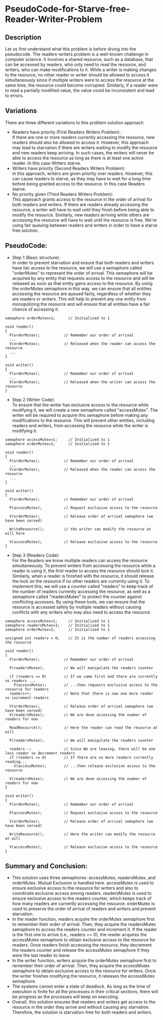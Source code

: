 # PseudoCode-for-Starve-free-Reader-Writer-Problem
## Description
Let us first understand what this problem is before diving into the pseudocode. The readers-writers problem is a well-known challenge in computer science. It involves a shared resource, such as a database, that can be accessed by readers, who only need to read the resource, and writers, who can make modifications to it. While a writer is making changes to the resource, no other reader or writer should be allowed to access it simultaneously since if multiple writers were to access the resource at the same time, the resource could become corrupted. Similarly, if a reader were to read a partially modified value, the value could be inconsistent and lead to errors.
## Variations
There are three different variations to this problem solution approach
* Readers have priority (First Readers Writers Problem) : <br/>
If there are one or more readers currently accessing the resource, new readers should also be allowed to access it. However, this approach may lead to starvation if there are writers waiting to modify the resource and new readers keep arriving. In such cases, the writers will never be able to access the resource as long as there is at least one active reader. In this case Writers starve.
* Writers have priority (Second Readers Writers Problem): <br/>
In this approach, writers are given priority over readers. However, this can cause readers to starve, as they may have to wait for a long time before being granted access to the resource. In this case Readers starve.
* No priority given (Third Readers Writers Problem): <br/>
This approach grants access to the resource in the order of arrival for both readers and writers. If there are readers already accessing the resource, a writer will have to wait until they finish before being able to modify the resource. Similarly, new readers arriving while others are accessing the resource will have to wait until the resource is free. We're using fair queuing between readers and writers in order to have a starve free solution.
## PseudoCode:
* Step 1 (Basic structure): <br/>
In order to prevent starvation and ensure that both readers and writers have fair access to the resource, we will use a semaphore called "orderMutex" to represent the order of arrival. This semaphore will be acquired by any entity that requests access to the resource and will be released as soon as that entity gains access to the resource. By using the orderMutex semaphore in this way, we can ensure that all entities accessing the resource are queued fairly, regardless of whether they are readers or writers. This will help to prevent any one entity from monopolizing the resource and will ensure that all entities have a fair chance of accessing it.
```
semaphore orderMutex=1;      // Initialized to 1

void reader()
{
  P(orderMutex);           // Remember our order of arrival
  ...
  V(orderMutex);           // Released when the reader can access the resource
  ...
}

void writer()
{
  P(orderMutex);           // Remember our order of arrival
  ...
  V(orderMutex);           // Released when the writer can access the resource
}
```
* Step 2 (Writer Code): <br/>
To ensure that the writer has exclusive access to the resource while modifying it, we will create a new semaphore called "accessMutex". The writer will be required to acquire this semaphore before making any modifications to the resource. This will prevent other entities, including readers and writers, from accessing the resource while the writer is modifying it.
```
semaphore accessMutex=1;     // Initialized to 1
semaphore orderMutex=1;      // Initialized to 1

void reader()
{
  P(orderMutex);           // Remember our order of arrival
  ...
  V(orderMutex);           // Released when the reader can access the resource
  ...
}

void writer()
{
  P(orderMutex);           // Remember our order of arrival
  
  P(accessMutex);          // Request exclusive access to the resource
  
  V(orderMutex);           // Release order of arrival semaphore (we have been served)

  WriteResource();         // the writer can modify the resource at will here

  V(accessMutex);          // Release exclusive access to the resource
}
```
* Step 3 (Readers Code): <br/>
For the Readers we know multiple readers can access the resource simultaneously. To prevent writers from accessing the resource while a reader is using it, the first reader to access the resource should lock it. Similarly, when a reader is finished with the resource, it should release the lock on the resource if no other readers are currently using it. To implement this, we will use a counter called "readers" to keep track of the number of readers currently accessing the resource, as well as a semaphore called "readersMutex" to protect the counter against conflicting accesses. By using these tools, we can ensure that the resource is accessed safely by multiple readers without causing conflicts with any writers who may also need to access the resource.
```
semaphore accessMutex=1;     // Initialized to 1
semaphore readersMutex=1;    // Initialized to 1
semaphore orderMutex=1;      // Initialized to 1

unsigned int readers = 0;    // It is the number of readers accessing the resource

void reader()
{
  P(orderMutex);           // Remember our order of arrival

  P(readersMutex);         // We will manipulate the readers counter
  
  if (readers == 0)        // If we came first and there are currently no readers ...
    P(accessMutex);        // ...then requests exclusive access to the resource for readers
  readers++;               // Note that there is now one more reader so increment readers
  
  V(orderMutex);           // Release order of arrival semaphore (we have been served)
  V(readersMutex);         // We are done accessing the number of readers for now

  ReadResource();          // Here the reader can read the resource at will

  P(readersMutex);         // We will manipulate the readers counter
  
  readers--;               // Since We are leaving, there will be one less reader so decrement readers
  if (readers == 0)        // If there are no more readers currently reading...
    V(accessMutex);        // ...then release exclusive access to the resource
  
  V(readersMutex);         // We are done accessing the number of readers for now
}

void writer()
{
  P(orderMutex);           // Remember our order of arrival
  
  P(accessMutex);          // Request exclusive access to the resource
  
  V(orderMutex);           // Release order of arrival semaphore (we have been served)

  WriteResource();         // Here the writer can modify the resource at will

  V(accessMutex);          // Release exclusive access to the resource
}
```
## Summary and Conclusion:
* This solution uses three semaphores: accessMutex, readersMutex, and orderMutex. Mutual Exclusion is handled here. accessMutex is used to ensure exclusive access to the resource for writers and also to coordinate exclusive access among readers. readersMutex is used to ensure exclusive access to the readers counter, which keeps track of how many readers are currently accessing the resource. orderMutex is used to preserve the order of arrival of readers and writers and prevent starvation.
* In the reader function, readers acquire the orderMutex semaphore first to remember their order of arrival. Then, they acquire the readersMutex semaphore to access the readers counter and increment it. If the reader is the first one to arrive (i.e., readers == 0), the reader acquires the accessMutex semaphore to obtain exclusive access to the resource for readers. Once readers finish accessing the resource, they decrement the readers counter and release the accessMutex semaphore if they were the last reader to leave.
* In the writer function, writers acquire the orderMutex semaphore first to remember their order of arrival. Then, they acquire the accessMutex semaphore to obtain exclusive access to the resource for writers. Once the writer finishes modifying the resource, it releases the accessMutex semaphore.
* The systems cannot enter a state of deadlock. As long as the time of execution is finite for all the processes in their critical sections, there will be progress as the processes will keep on executing.
* Overall, this solution ensures that readers and writers get access to the resource in the order they arrive and without causing any starvation. Therefore, the solution is starvation-free for both readers and writers.
